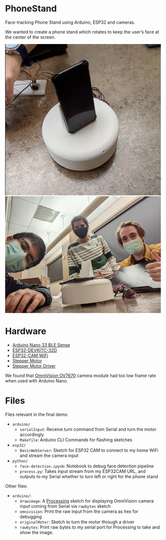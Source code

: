 # PhoneStand
Face-tracking Phone Stand using Arduino, ESP32 and cameras.

We wanted to create a phone stand which rotates to keep the user’s face at the center of the screen.

![](https://raw.githubusercontent.com/utsavm9/PhoneStand/main/images/stand.png)
![](https://raw.githubusercontent.com/utsavm9/PhoneStand/main/images/group.jpg)

# Hardware
* [Arduino Nano 33 BLE Sense](https://store-usa.arduino.cc/products/arduino-nano-33-ble-sense-with-headers)
* [ESP32-DEVKITC-32D](https://www.digikey.com/en/products/detail/ESP32-DEVKITC-32D/1965-1000-ND/9356990?itemSeq=375828193)
* [ESP32-CAM WiFi](https://www.amazon.com/dp/B07T2RYTJF)
* [Stepper Motor](https://www.amazon.com/dp/B0787BQ4WH)
* [Stepper Motor Driver](https://www.amazon.com/dp/B07BND65C8/)

We found that [OmniVision OV7670](https://www.amazon.com/dp/B07S66Y3ZQ) camera module had too low frame rate when used with Arduino Nano.

# Files
Files relevant in the final demo
* `arduino/`
    * `serialInput`: Receive turn command from Serial and turn the motor accordingly
    * `Makefile`: Arduino CLI Commands for flashing sketches
* `esp32/`
    * `BasicWebServer`: Sketch for ESP32 CAM to connect to my home WiFi and stream the camera input
* `python/`
    * `face-detection.ipynb`: Notebook to debug face detection pipeline
    * `process.py`: Takes input stream from my ESP32CAM URL, and outputs to my Serial whether to turn left or right for the phone stand


Other files:
* `arduino/`:
    * `drawimage`: A [Processing](https://processing.org/) sketch for displaying OmniVision camera input coming from Serial via `rawbytes` sketch
    * `omnivision`: Print the raw input from the camera as hex for debugging
    * `originalMotor`: Sketch to turn the motor through a driver
    * `rawbytes`: Print raw bytes to my serial port for Processing to take and show the image.